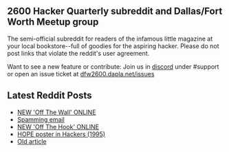 ## 2600 Hacker Quarterly subreddit and Dallas/Fort Worth Meetup group
The semi-official subreddit for readers of the infamous little magazine at your local bookstore--full of goodies for the aspiring hacker. Please do not post links that violate the reddit's user agreement.

Want to see a new feature or contribute: 
Join us in [discord](https://dfw2600.dapla.net/chat) under #support or open an issue ticket at [dfw2600.dapla.net/issues](https://dfw2600.dapla.net/issues)

## Latest Reddit Posts
<!-- BLOG-POST-LIST:START -->
- [NEW 'Off The Wall' ONLINE](https://2600.com/wall/25-03-2025)
- [Spamming email](https://www.reddit.com/r/2600/comments/1jfpx1k/spamming_email/)
- [NEW 'Off The Hook' ONLINE](https://2600.com/hook/19-03-2025)
- [HOPE poster in Hackers (1995)](https://www.reddit.com/r/2600/comments/1jfaera/hope_poster_in_hackers_1995/)
- [Old article](https://www.reddit.com/r/2600/comments/1jd1yjo/old_article/)
<!-- BLOG-POST-LIST:END -->
